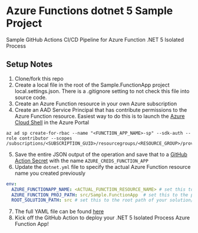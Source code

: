# Azure Functions dotnet 5 Sample Project
Sample GitHub Actions CI/CD Pipeline for Azure Function .NET 5 Isolated Process

## Setup Notes

1. Clone/fork this repo
2. Create a local file in the root of the Sample.FunctionApp project local.settings.json. There is a .gitignore setting to not check this file into source code. 
3. Create an Azure Function resource in your own Azure subscription
4. Create an AAD Service Principal that has contribute permissions to the Azure Function resource. Easiest way to do this is to launch the [Azure Cloud Shell](https://docs.microsoft.com/en-us/azure/cloud-shell/overview) in the Azure Portal

```
az ad sp create-for-rbac --name "<FUNCTION_APP_NAME>-sp" --sdk-auth --role contributor --scopes /subscriptions/<SUBSCRIPTION_GUID>/resourcegroups/<RESOURCE_GROUP>/providers/Microsoft.Web/sites/<FUNCTION_APP_NAME>
```
5. Save the entire JSON output of the operation and save that to a [GitHub Action Secret](https://docs.github.com/en/actions/reference/encrypted-secrets) with the name ```AZURE_CREDS_FUNCTION_APP```
6. Update the ```dotnet.yml``` file to specify the actual Azure Function resource name you created previously

```yaml
env:
  AZURE_FUNCTIONAPP_NAME: <ACTUAL_FUNCTION_RESOURCE_NAME> # set this to the name of your azure function app resource
  AZURE_FUNCTION_PROJ_PATH: src/Sample.FunctionApp  # set this to the path to your function app project
  ROOT_SOLUTION_PATH: src # set this to the root path of your solution/project file
```
7. The full YAML file can be found [here](.github/workflows/dotnet.yml)
8. Kick off the GitHub Action to deploy your .NET 5 Isolated Process Azure Function App!
